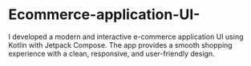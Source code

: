 # Ecommerce-application-UI-
I developed a modern and interactive e-commerce application UI using Kotlin with Jetpack Compose. The app provides a smooth shopping experience with a clean, responsive, and user-friendly design.
